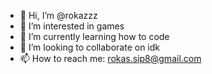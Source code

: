 - 👋 Hi, I’m @rokazzz
- 👀 I’m interested in games
- 🌱 I’m currently learning how to code
- 💞️ I’m looking to collaborate on idk
- 📫 How to reach me: rokas.sip8@gmail.com

<!---
rokazzz/rokazzz is a ✨ special ✨ repository because its `README.md` (this file) appears on your GitHub profile.
You can click the Preview link to take a look at your changes.
--->
